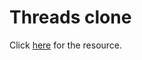 <h1>Threads clone</h1>

<p>
  Click <a href="https://www.youtube.com/watch?v=O5cmLDVTgAs">here</a> for the
  resource.
</p>
